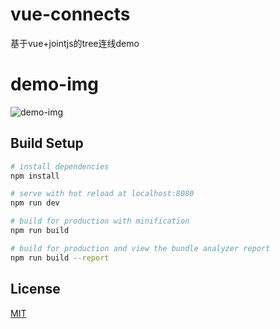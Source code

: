 # vue-connects
基于vue+jointjs的tree连线demo

# demo-img
![demo-img](https://raw.githubusercontent.com/MRxiongyu/vue-connects/develop/src/assets/demo-img.png)

## Build Setup

``` bash
# install dependencies
npm install

# serve with hot reload at localhost:8080
npm run dev

# build for production with minification
npm run build

# build for production and view the bundle analyzer report
npm run build --report
```
## License
[MIT](http://opensource.org/licenses/MIT)
